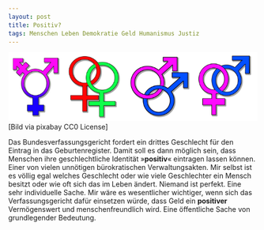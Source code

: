 ```yaml
---
layout: post
title: Positiv?
tags: Menschen Leben Demokratie Geld Humanismus Justiz
---
```

![](/assets/img/sex.png)<br />
[Bild via pixabay CC0 License]

Das Bundesverfassungsgericht fordert ein drittes Geschlecht für den Eintrag in das Geburtenregister. Damit soll es dann möglich sein, dass Menschen ihre geschlechtliche Identität »**positiv**« eintragen lassen können. Einer von vielen unnötigen bürokratischen Verwaltungsakten. 
Mir selbst ist es völlig egal welches Geschlecht oder wie viele Geschlechter ein Mensch besitzt oder wie oft sich das im Leben ändert. Niemand ist perfekt. Eine sehr individuelle Sache. 
Mir wäre es wesentlicher wichtiger, wenn sich das Verfassungsgericht dafür einsetzen würde, dass Geld ein **positiver** Vermögenswert und menschenfreundlich wird. Eine öffentliche Sache von grundlegender Bedeutung. 
